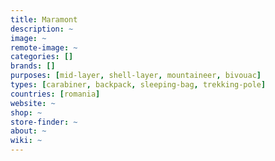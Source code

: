 ```yaml
---
title: Maramont
description: ~
image: ~
remote-image: ~
categories: []
brands: []
purposes: [mid-layer, shell-layer, mountaineer, bivouac]
types: [carabiner, backpack, sleeping-bag, trekking-pole]
countries: [romania]
website: ~
shop: ~
store-finder: ~
about: ~
wiki: ~
---
```

